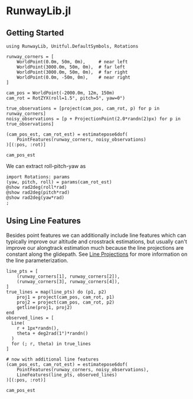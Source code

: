 # RunwayLib.jl

## Getting Started

```@example gettingstarted
using RunwayLib, Unitful.DefaultSymbols, Rotations

runway_corners = [
    WorldPoint(0.0m, 50m, 0m),     # near left
    WorldPoint(3000.0m, 50m, 0m),  # far left
    WorldPoint(3000.0m, 50m, 0m),  # far right
    WorldPoint(0.0m, -50m, 0m),    # near right
]

cam_pos = WorldPoint(-2000.0m, 12m, 150m)
cam_rot = RotZYX(roll=1.5°, pitch=5°, yaw=0°)

true_observations = [project(cam_pos, cam_rot, p) for p in runway_corners]
noisy_observations = [p + ProjectionPoint(2.0*randn(2)px) for p in true_observations]

(cam_pos_est, cam_rot_est) = estimatepose6dof(
    PointFeatures(runway_corners, noisy_observations)
)[(:pos, :rot)]

cam_pos_est
```

We can extract roll-pitch-yaw as
```@example gettingstarted
import Rotations: params
(yaw, pitch, roll) = params(cam_rot_est)
@show rad2deg(roll*rad)
@show rad2deg(pitch*rad)
@show rad2deg(yaw*rad)
;
```

## Using Line Features
Besides point features we can additionally include line features which can typically improve
our altitude and crosstrack estimations, but usually can't improve our alongtrack estimation much because the line projections are constant along the glidepath.
See [Line Projections](@ref) for more information on the line parameterization.

```@example gettingstarted
line_pts = [
    (runway_corners[1], runway_corners[2]),
    (runway_corners[3], runway_corners[4]),
]
true_lines = map(line_pts) do (p1, p2)
    proj1 = project(cam_pos, cam_rot, p1)
    proj2 = project(cam_pos, cam_rot, p2)
    getline(proj1, proj2)
end
observed_lines = [
  Line(
    r + 1px*randn(),
    theta + deg2rad(1°)*randn()
  )
  for (; r, theta) in true_lines
]

# now with additional line features
(cam_pos_est, cam_rot_est) = estimatepose6dof(
    PointFeatures(runway_corners, noisy_observations),
    LineFeatures(line_pts, observed_lines)
)[(:pos, :rot)]

cam_pos_est
```
